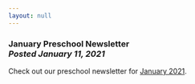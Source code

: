 ```yaml
---
layout: null
---
```


<h3 class="ui header">
  January Preschool Newsletter
  <div class="sub header">
    <i>Posted January 11, 2021</i>
  </div>
</h3>

Check out our preschool newsletter for
<a href="{{ site.baseurl }}/assets/newsletters/COH January 2021 Newsletter.pdf">January 2021</a>.
